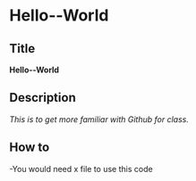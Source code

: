 # Hello--World
## Title
**Hello--World**
## Description
*This is to get more familiar with Github for class.*
## How to
-You would need x file to use this code
